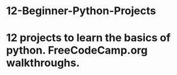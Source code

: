 # 12-Beginner-Python-Projects 
# 12 projects to learn the basics of python. FreeCodeCamp.org walkthroughs.
